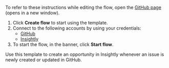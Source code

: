 To refer to these instructions while editing the flow, open the [GitHub page](https://github.com/ot4i/app-connect-templates/tree/main/resources/markdown/Create%20an%20opportunity%20in%20Insightly%20when%20an%20issue%20is%20created%20or%20updated%20in%20GitHub_instructions.md) (opens in a new window).

1. Click **Create flow** to start using the template.
2. Connect to the following accounts by using your credentials:
   - [GitHub](https://www.ibm.com/docs/en/app-connect/containers_cd?topic=apps-github) 
   - [Insightly](https://www.ibm.com/docs/en/app-connect/containers_cd?topic=apps-insightly)
3. To start the flow, in the banner, click **Start flow**.

Use this template to create an opportunity in Insightly whenever an issue is newly created or updated in GitHub.




